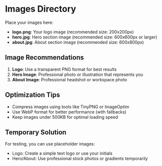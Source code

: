 # Images Directory

Place your images here:

- **logo.png**: Your logo image (recommended size: 200x200px)
- **hero.jpg**: Hero section image (recommended size: 600x600px or larger)
- **about.jpg**: About section image (recommended size: 600x800px)

## Image Recommendations

1. **Logo**: Use a transparent PNG format for best results
2. **Hero Image**: Professional photo or illustration that represents you
3. **About Image**: Professional headshot or workspace photo

## Optimization Tips

- Compress images using tools like TinyPNG or ImageOptim
- Use WebP format for better performance (with fallbacks)
- Keep images under 500KB for optimal loading speed

## Temporary Solution

For testing, you can use placeholder images:
- Logo: Create a simple text logo or use your initials
- Hero/About: Use professional stock photos or gradients temporarily